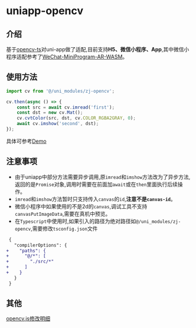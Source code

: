 # uniapp-opencv

## 介绍
基于[opencv-ts](https://github.com/theothergrantdavidson/opencv-ts)对uni-app做了适配,目前支持**H5、微信小程序、App**,其中微信小程序适配参考了[WeChat-MiniProgram-AR-WASM](https://github.com/sanyuered/WeChat-MiniProgram-AR-WASM)。

## 使用方法
```typescript
import cv from '@/uni_modules/zj-opencv';
```
```typescript
cv.then(async () => {
    const src = await cv.imread('first');
    const dst = new cv.Mat();
    cv.cvtColor(src, dst, cv.COLOR_RGBA2GRAY, 0);
    await cv.imshow('second', dst);
});
```
具体可参考[Demo](./src/pages/index/index.vue)

## 注意事项
* 由于uniapp中部分方法需要异步调用,原`imread`和`imshow`方法改为了异步方法,返回的是`Promise`对象,调用时需要在前面加`await`或在`then`里面执行后续操作。
* `imread`和`imshow`方法暂时只支持传入`canvas`的`id`,**注意不是`canvas-id`**。
* 微信小程序中如果使用的不是2d的`canvas`,调试工具不支持`canvasPutImageData`,需要在真机中预览。
* 在`Typescript`中使用时,如果引入的路径为绝对路径如`@/uni_modules/zj-opencv`,需要修改`tsconfig.json`文件
```diff
 {
   "compilerOptions": {
+    "paths": {
+      "@/*": [
+        "./src/*"
+      ]
+    }
   }
 }
```

## 其他
[opencv.js修改明细](/modify.md)
